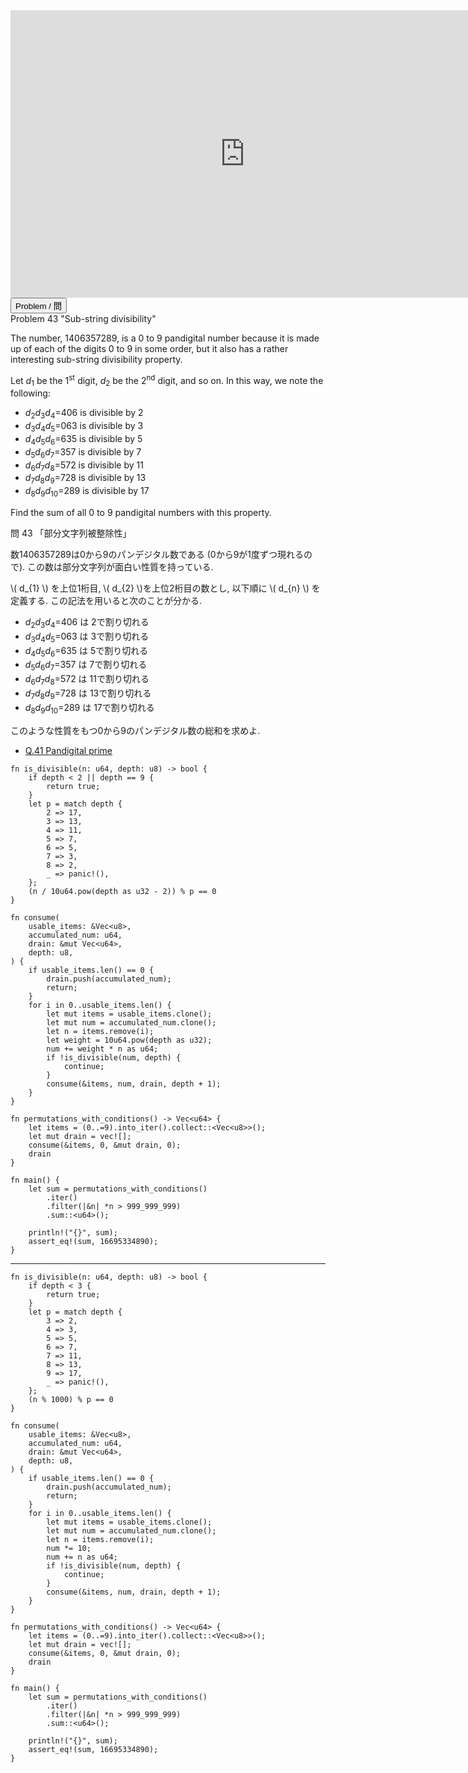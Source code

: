 <html><iframe src="https://docs.google.com/presentation/d/e/2PACX-1vSYdejgkeaE4x3PSVZJ-bFyVAOrRNPau82VTV0-rplstTig2AcYW2cHVX0u8ogr-OZZbr3Mwr9IpgTk/embed?start=false&loop=false&delayms=60000" frameborder="0" width="750" height="460" allowfullscreen="true" mozallowfullscreen="true" webkitallowfullscreen="true"></iframe></html>

<html>
<button class="accordion" onclick="toggle('the-accordion');">Problem / 問</button>
<div id="the-accordion" class="panel w3-hide">
Problem 43 "Sub-string divisibility"

<p>The number, 1406357289, is a 0 to 9 pandigital number because it is made up of each of the digits 0 to 9 in some order, but it also has a rather interesting sub-string divisibility property.</p>
<p>Let <i>d</i><sub>1</sub> be the 1<sup>st</sup> digit, <i>d</i><sub>2</sub> be the 2<sup>nd</sup> digit, and so on. In this way, we note the following:</p>
<ul><li><i>d</i><sub>2</sub><i>d</i><sub>3</sub><i>d</i><sub>4</sub>=406 is divisible by 2</li>
<li><i>d</i><sub>3</sub><i>d</i><sub>4</sub><i>d</i><sub>5</sub>=063 is divisible by 3</li>
<li><i>d</i><sub>4</sub><i>d</i><sub>5</sub><i>d</i><sub>6</sub>=635 is divisible by 5</li>
<li><i>d</i><sub>5</sub><i>d</i><sub>6</sub><i>d</i><sub>7</sub>=357 is divisible by 7</li>
<li><i>d</i><sub>6</sub><i>d</i><sub>7</sub><i>d</i><sub>8</sub>=572 is divisible by 11</li>
<li><i>d</i><sub>7</sub><i>d</i><sub>8</sub><i>d</i><sub>9</sub>=728 is divisible by 13</li>
<li><i>d</i><sub>8</sub><i>d</i><sub>9</sub><i>d</i><sub>10</sub>=289 is divisible by 17</li>
</ul><p>Find the sum of all 0 to 9 pandigital numbers with this property.</p>



問 43 「部分文字列被整除性」

数1406357289は0から9のパンデジタル数である (0から9が1度ずつ現れるので). この数は部分文字列が面白い性質を持っている.

\\( d_{1} \\) を上位1桁目, \\( d_{2} \\)を上位2桁目の数とし, 以下順に \\( d_{n} \\) を定義する. この記法を用いると次のことが分かる.

<ul><li><i>d</i><sub>2</sub><i>d</i><sub>3</sub><i>d</i><sub>4</sub>=406 は 2で割り切れる</li>
<li><i>d</i><sub>3</sub><i>d</i><sub>4</sub><i>d</i><sub>5</sub>=063 は 3で割り切れる</li>
<li><i>d</i><sub>4</sub><i>d</i><sub>5</sub><i>d</i><sub>6</sub>=635 は 5で割り切れる</li>
<li><i>d</i><sub>5</sub><i>d</i><sub>6</sub><i>d</i><sub>7</sub>=357 は 7で割り切れる</li>
<li><i>d</i><sub>6</sub><i>d</i><sub>7</sub><i>d</i><sub>8</sub>=572 は 11で割り切れる</li>
<li><i>d</i><sub>7</sub><i>d</i><sub>8</sub><i>d</i><sub>9</sub>=728 は 13で割り切れる</li>
<li><i>d</i><sub>8</sub><i>d</i><sub>9</sub><i>d</i><sub>10</sub>=289 は 17で割り切れる</li>
</ul>

このような性質をもつ0から9のパンデジタル数の総和を求めよ.
</div>
</html>


- [Q.41 Pandigital prime](./e41.md)

```rust,editable
fn is_divisible(n: u64, depth: u8) -> bool {
    if depth < 2 || depth == 9 {
        return true;
    }
    let p = match depth {
        2 => 17,
        3 => 13,
        4 => 11,
        5 => 7,
        6 => 5,
        7 => 3,
        8 => 2,
        _ => panic!(),
    };
    (n / 10u64.pow(depth as u32 - 2)) % p == 0
}

fn consume(
    usable_items: &Vec<u8>,
    accumulated_num: u64,
    drain: &mut Vec<u64>,
    depth: u8,
) {
    if usable_items.len() == 0 {
        drain.push(accumulated_num);
        return;
    }
    for i in 0..usable_items.len() {
        let mut items = usable_items.clone();
        let mut num = accumulated_num.clone();
        let n = items.remove(i);
        let weight = 10u64.pow(depth as u32);
        num += weight * n as u64;
        if !is_divisible(num, depth) {
            continue;
        }
        consume(&items, num, drain, depth + 1);
    }
}

fn permutations_with_conditions() -> Vec<u64> {
    let items = (0..=9).into_iter().collect::<Vec<u8>>();
    let mut drain = vec![];
    consume(&items, 0, &mut drain, 0);
    drain
}

fn main() {
    let sum = permutations_with_conditions()
        .iter()
        .filter(|&n| *n > 999_999_999)
        .sum::<u64>();

    println!("{}", sum);
    assert_eq!(sum, 16695334890);
}
```

---

```rust,editable
fn is_divisible(n: u64, depth: u8) -> bool {
    if depth < 3 {
        return true;
    }
    let p = match depth {
        3 => 2,
        4 => 3,
        5 => 5,
        6 => 7,
        7 => 11,
        8 => 13,
        9 => 17,
        _ => panic!(),
    };
    (n % 1000) % p == 0
}

fn consume(
    usable_items: &Vec<u8>,
    accumulated_num: u64,
    drain: &mut Vec<u64>,
    depth: u8,
) {
    if usable_items.len() == 0 {
        drain.push(accumulated_num);
        return;
    }
    for i in 0..usable_items.len() {
        let mut items = usable_items.clone();
        let mut num = accumulated_num.clone();
        let n = items.remove(i);
        num *= 10;
        num += n as u64;
        if !is_divisible(num, depth) {
            continue;
        }
        consume(&items, num, drain, depth + 1);
    }
}

fn permutations_with_conditions() -> Vec<u64> {
    let items = (0..=9).into_iter().collect::<Vec<u8>>();
    let mut drain = vec![];
    consume(&items, 0, &mut drain, 0);
    drain
}

fn main() {
    let sum = permutations_with_conditions()
        .iter()
        .filter(|&n| *n > 999_999_999)
        .sum::<u64>();

    println!("{}", sum);
    assert_eq!(sum, 16695334890);
}
```
